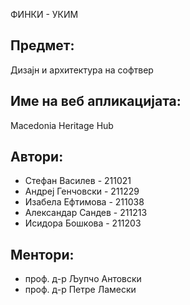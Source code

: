  ФИНКИ - УКИМ

## Предмет: 
Дизајн и архитектура на софтвер

## Име на веб апликацијата: 
Macedonia Heritage Hub

## Автори:
- Стефан Василев - 211021
- Андреј Генчовски - 211229
- Изабела Ефтимова - 211038
- Александар Сандев - 211213
- Исидора Бошкова - 211203


## Ментори:
- проф. д-р Љупчо Антовски
- проф. д-р Петре Ламески
